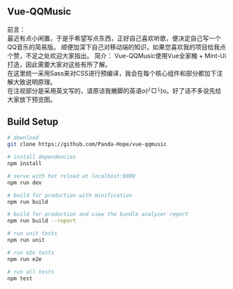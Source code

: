 # 

## Vue-QQMusic
前言：  
	最近有点小闲置，于是乎希望写点东西，正好自己喜欢听歌，便决定自己写一个QQ音乐的简易版。    顺便加深下自己对移动端的知识，如果您喜欢我的项目给我点个赞，不足之处欢迎大家指出。
简介：
	Vue-QQMusic使用Vue全家桶 + Mint-Ui打造，因此需要大家对这些有所了解。  
	在这里统一采用Sass来对CSS进行预编译，我会在每个核心组件和部分都加下注解大致说明原理。  
	在注视部分是采用英文写的，请原谅我撇脚的英语o(╯□╰)o。好了话不多说先给大家放下预览图。  
## Build Setup

``` bash
# download
git clone https://github.com/Panda-Hope/vue-qqmusic

# install dependencies
npm install

# serve with hot reload at localhost:8080
npm run dev

# build for production with minification
npm run build

# build for production and view the bundle analyzer report
npm run build --report

# run unit tests
npm run unit

# run e2e tests
npm run e2e

# run all tests
npm test
```


